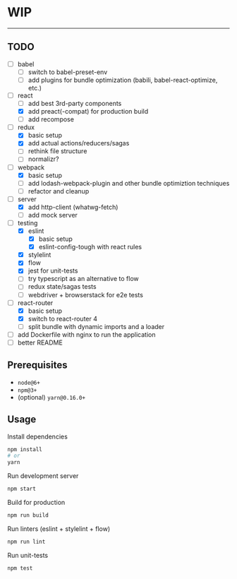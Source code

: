 # WIP
___

## TODO

- [ ] babel
  - [ ] switch to babel-preset-env
  - [ ] add plugins for bundle optimization (babili, babel-react-optimize, etc.)
- [ ] react
  - [ ] add best 3rd-party components
  - [x] add preact(-compat) for production build
  - [ ] add recompose
- [ ] redux
  - [x] basic setup
  - [x] add actual actions/reducers/sagas
  - [ ] rethink file structure
  - [ ] normalizr?
- [ ] webpack
  - [x] basic setup
  - [ ] add lodash-webpack-plugin and other bundle optimiztion techniques
  - [ ] refactor and cleanup
- [ ] server
  - [x] add http-client (whatwg-fetch)
  - [ ] add mock server
- [ ] testing
  - [x] eslint
    - [x] basic setup
    - [x] eslint-config-tough with react rules
  - [x] stylelint
  - [x] flow
  - [x] jest for unit-tests
  - [ ] try typescript as an alternative to flow
  - [ ] redux state/sagas tests
  - [ ] webdriver + browserstack for e2e tests
- [ ] react-router
  - [x] basic setup
  - [x] switch to react-router 4
  - [ ] split bundle with dynamic imports and a loader
- [ ] add Dockerfile with nginx to run the application
- [ ] better README

## Prerequisites

- `node@6+`
- `npm@3+`
- (optional) `yarn@0.16.0+`

## Usage

Install dependencies

```sh
npm install
# or
yarn
```

Run development server

```sh
npm start
```

Build for production

```sh
npm run build
```

Run linters (eslint + stylelint + flow)

```sh
npm run lint
```

Run unit-tests

```sh
npm test
```
